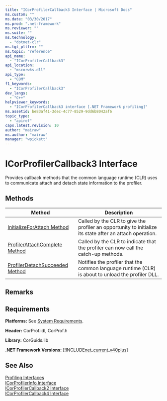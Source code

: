 ```yaml
---
title: "ICorProfilerCallback3 Interface | Microsoft Docs"
ms.custom: ""
ms.date: "03/30/2017"
ms.prod: ".net-framework"
ms.reviewer: ""
ms.suite: ""
ms.technology: 
  - "dotnet-clr"
ms.tgt_pltfrm: ""
ms.topic: "reference"
api_name: 
  - "ICorProfilerCallback3"
api_location: 
  - "mscorwks.dll"
api_type: 
  - "COM"
f1_keywords: 
  - "ICorProfilerCallback3"
dev_langs: 
  - "C++"
helpviewer_keywords: 
  - "ICorProfilerCallback3 interface [.NET Framework profiling]"
ms.assetid: be83af41-3dec-4c77-8529-9dd6b8042af6
topic_type: 
  - "apiref"
caps.latest.revision: 10
author: "mairaw"
ms.author: "mairaw"
manager: "wpickett"
---
```

# ICorProfilerCallback3 Interface
Provides callback methods that the common language runtime (CLR) uses to communicate attach and detach state information to the profiler.  
  
## Methods  
  
|Method|Description|  
|------------|-----------------|  
|[InitializeForAttach Method](../../../../docs/framework/unmanaged-api/profiling/icorprofilercallback3-initializeforattach-method.md)|Called by the CLR to give the profiler an opportunity to initialize its state after an attach operation.|  
|[ProfilerAttachComplete Method](../../../../docs/framework/unmanaged-api/profiling/icorprofilercallback3-profilerattachcomplete-method.md)|Called by the CLR to indicate that the profiler can now call the catch-up methods.|  
|[ProfilerDetachSucceeded Method](../../../../docs/framework/unmanaged-api/profiling/icorprofilercallback3-profilerdetachsucceeded-method.md)|Notifies the profiler that the common language runtime (CLR) is about to unload the profiler DLL.|  
  
## Remarks  
  
## Requirements  
 **Platforms:** See [System Requirements](../../../../docs/framework/get-started/system-requirements.md).  
  
 **Header:** CorProf.idl, CorProf.h  
  
 **Library:** CorGuids.lib  
  
 **.NET Framework Versions:** [!INCLUDE[net_current_v40plus](../../../../includes/net-current-v40plus-md.md)]  
  
## See Also  
 [Profiling Interfaces](../../../../docs/framework/unmanaged-api/profiling/profiling-interfaces.md)   
 [ICorProfilerInfo Interface](../../../../docs/framework/unmanaged-api/profiling/icorprofilerinfo-interface.md)   
 [ICorProfilerCallback2 Interface](../../../../docs/framework/unmanaged-api/profiling/icorprofilercallback2-interface.md)   
 [ICorProfilerCallback4 Interface](../../../../docs/framework/unmanaged-api/profiling/icorprofilercallback4-interface.md)